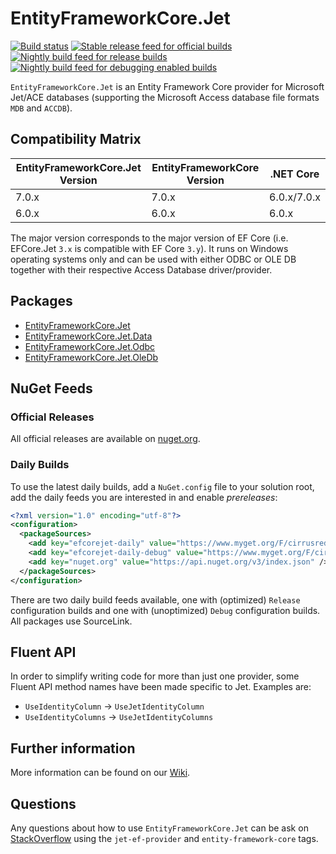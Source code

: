 # EntityFrameworkCore.Jet
[![Build status](https://github.com/CirrusRedOrg/EntityFrameworkCore.Jet/actions/workflows/build.yml/badge.svg?branch=master)](https://github.com/CirrusRedOrg/EntityFrameworkCore.Jet/actions/workflows/build.yml)
[![Stable release feed for official builds](https://img.shields.io/nuget/vpre/EntityFrameworkCore.Jet.svg?style=flat-square&label=NuGet)](https://www.nuget.org/packages/EntityFrameworkCore.Jet/)
[![Nightly build feed for release builds](https://img.shields.io/myget/cirrusred/vpre/EntityFrameworkCore.Jet.svg?label=Nightly)](https://www.myget.org/feed/cirrusred/package/nuget/EntityFrameworkCore.Jet)
[![Nightly build feed for debugging enabled builds](https://img.shields.io/myget/cirrusred-debug/vpre/EntityFrameworkCore.Jet.svg?label=Debug)](https://www.myget.org/feed/cirrusred-debug/package/nuget/EntityFrameworkCore.Jet)

`EntityFrameworkCore.Jet` is an Entity Framework Core provider for Microsoft Jet/ACE databases (supporting the Microsoft Access database file formats `MDB` and `ACCDB`).

## Compatibility Matrix

| EntityFrameworkCore.Jet Version | EntityFrameworkCore Version | .NET Core |
| ------------- | ------------- | ------------- |
| 7.0.x | 7.0.x | 6.0.x/7.0.x |
| 6.0.x | 6.0.x | 6.0.x |

The major version corresponds to the major version of EF Core (i.e. EFCore.Jet `3.x` is compatible with EF Core `3.y`).
It runs on Windows operating systems only and can be used with either ODBC or OLE DB together with their respective Access Database driver/provider.

## Packages

* [EntityFrameworkCore.Jet](https://www.nuget.org/packages/EntityFrameworkCore.Jet/)
* [EntityFrameworkCore.Jet.Data](https://www.nuget.org/packages/EntityFrameworkCore.Jet.Data/)
* [EntityFrameworkCore.Jet.Odbc](https://www.nuget.org/packages/EntityFrameworkCore.Jet.Odbc/)
* [EntityFrameworkCore.Jet.OleDb](https://www.nuget.org/packages/EntityFrameworkCore.Jet.OleDb/)

## NuGet Feeds

### Official Releases

All official releases are available on [nuget.org](https://www.nuget.org/packages/EntityFrameworkCore.Jet/).

### Daily Builds

To use the latest daily builds, add a `NuGet.config` file to your solution root, add the daily feeds you are interested in and enable _prereleases_:

```xml
<?xml version="1.0" encoding="utf-8"?>
<configuration>
  <packageSources>
    <add key="efcorejet-daily" value="https://www.myget.org/F/cirrusred/api/v3/index.json" />
    <add key="efcorejet-daily-debug" value="https://www.myget.org/F/cirrusred-debug/api/v3/index.json" />
    <add key="nuget.org" value="https://api.nuget.org/v3/index.json" />
  </packageSources>
</configuration>
```

There are two daily build feeds available, one with (optimized) `Release` configuration builds and one with (unoptimized) `Debug` configuration builds.
All packages use SourceLink.
  
## Fluent API

In order to simplify writing code for more than just one provider, some Fluent API method names have been made specific to Jet.
Examples are:

* `UseIdentityColumn` -> `UseJetIdentityColumn`
* `UseIdentityColumns` -> `UseJetIdentityColumns`

## Further information

More information can be found on our [Wiki](https://www.github.com/CirrusRedOrg/EntityFrameworkCore.Jet/wiki).

## Questions

Any questions about how to use `EntityFrameworkCore.Jet` can be ask on [StackOverflow](https://stackoverflow.com/) using the `jet-ef-provider` and `entity-framework-core` tags.
